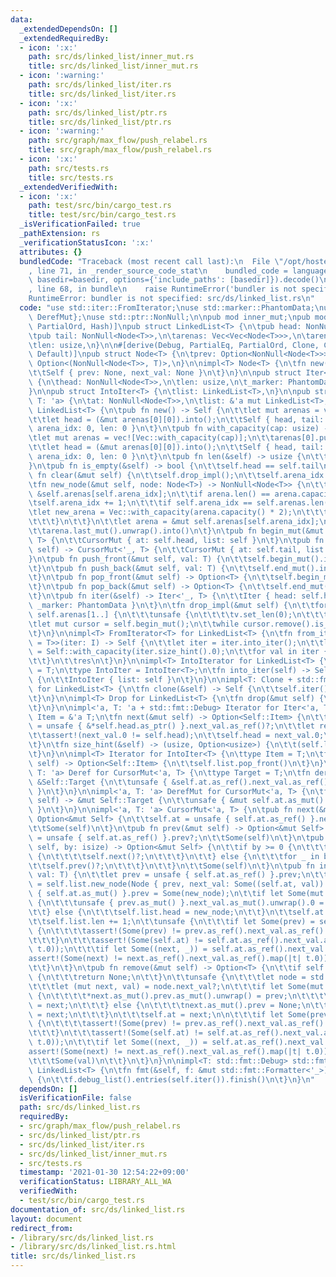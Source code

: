 ```yaml
---
data:
  _extendedDependsOn: []
  _extendedRequiredBy:
  - icon: ':x:'
    path: src/ds/linked_list/inner_mut.rs
    title: src/ds/linked_list/inner_mut.rs
  - icon: ':warning:'
    path: src/ds/linked_list/iter.rs
    title: src/ds/linked_list/iter.rs
  - icon: ':x:'
    path: src/ds/linked_list/ptr.rs
    title: src/ds/linked_list/ptr.rs
  - icon: ':warning:'
    path: src/graph/max_flow/push_relabel.rs
    title: src/graph/max_flow/push_relabel.rs
  - icon: ':x:'
    path: src/tests.rs
    title: src/tests.rs
  _extendedVerifiedWith:
  - icon: ':x:'
    path: test/src/bin/cargo_test.rs
    title: test/src/bin/cargo_test.rs
  _isVerificationFailed: true
  _pathExtension: rs
  _verificationStatusIcon: ':x:'
  attributes: {}
  bundledCode: "Traceback (most recent call last):\n  File \"/opt/hostedtoolcache/Python/3.9.1/x64/lib/python3.9/site-packages/onlinejudge_verify/documentation/build.py\"\
    , line 71, in _render_source_code_stat\n    bundled_code = language.bundle(stat.path,\
    \ basedir=basedir, options={'include_paths': [basedir]}).decode()\n  File \"/opt/hostedtoolcache/Python/3.9.1/x64/lib/python3.9/site-packages/onlinejudge_verify/languages/user_defined.py\"\
    , line 68, in bundle\n    raise RuntimeError('bundler is not specified: {}'.format(path.as_posix()))\n\
    RuntimeError: bundler is not specified: src/ds/linked_list.rs\n"
  code: "use std::iter::FromIterator;\nuse std::marker::PhantomData;\nuse std::ops::{Deref,\
    \ DerefMut};\nuse std::ptr::NonNull;\n\npub mod inner_mut;\npub mod ptr;\n\n#[derive(PartialEq,\
    \ PartialOrd, Hash)]\npub struct LinkedList<T> {\n\tpub head: NonNull<Node<T>>,\n\
    \tpub tail: NonNull<Node<T>>,\n\tarenas: Vec<Vec<Node<T>>>,\n\tarena_idx: usize,\n\
    \tlen: usize,\n}\n\n#[derive(Debug, PartialEq, PartialOrd, Clone, Copy, Hash,\
    \ Default)]\npub struct Node<T> {\n\tprev: Option<NonNull<Node<T>>>,\n\tnext_val:\
    \ Option<(NonNull<Node<T>>, T)>,\n}\n\nimpl<T> Node<T> {\n\tfn new() -> Self {\n\
    \t\tSelf { prev: None, next_val: None }\n\t}\n}\n\npub struct Iter<'a, T: 'a>\
    \ {\n\thead: NonNull<Node<T>>,\n\tlen: usize,\n\t_marker: PhantomData<&'a Node<T>>,\n\
    }\n\npub struct IntoIter<T> {\n\tlist: LinkedList<T>,\n}\n\npub struct CursorMut<'a,\
    \ T: 'a> {\n\tat: NonNull<Node<T>>,\n\tlist: &'a mut LinkedList<T>,\n}\n\nimpl<T>\
    \ LinkedList<T> {\n\tpub fn new() -> Self {\n\t\tlet mut arenas = vec![vec![Node::new()]];\n\
    \t\tlet head = (&mut arenas[0][0]).into();\n\t\tSelf { head, tail: head, arenas,\
    \ arena_idx: 0, len: 0 }\n\t}\n\tpub fn with_capacity(cap: usize) -> Self {\n\t\
    \tlet mut arenas = vec![Vec::with_capacity(cap)];\n\t\tarenas[0].push(Node::new());\n\
    \t\tlet head = (&mut arenas[0][0]).into();\n\t\tSelf { head, tail: head, arenas,\
    \ arena_idx: 0, len: 0 }\n\t}\n\tpub fn len(&self) -> usize {\n\t\tself.len\n\t\
    }\n\tpub fn is_empty(&self) -> bool {\n\t\tself.head == self.tail\n\t}\n\tpub\
    \ fn clear(&mut self) {\n\t\tself.drop_impl();\n\t\tself.arena_idx = 0;\n\t}\n\
    \tfn new_node(&mut self, node: Node<T>) -> NonNull<Node<T>> {\n\t\tlet arena =\
    \ &self.arenas[self.arena_idx];\n\t\tif arena.len() == arena.capacity() {\n\t\t\
    \tself.arena_idx += 1;\n\t\t\tif self.arena_idx == self.arenas.len() {\n\t\t\t\
    \tlet new_arena = Vec::with_capacity(arena.capacity() * 2);\n\t\t\t\tself.arenas.push(new_arena);\n\
    \t\t\t}\n\t\t}\n\t\tlet arena = &mut self.arenas[self.arena_idx];\n\t\tarena.push(node);\n\
    \t\tarena.last_mut().unwrap().into()\n\t}\n\tpub fn begin_mut(&mut self) -> CursorMut<'_,\
    \ T> {\n\t\tCursorMut { at: self.head, list: self }\n\t}\n\tpub fn end_mut(&mut\
    \ self) -> CursorMut<'_, T> {\n\t\tCursorMut { at: self.tail, list: self }\n\t\
    }\n\tpub fn push_front(&mut self, val: T) {\n\t\tself.begin_mut().insert(val)\n\
    \t}\n\tpub fn push_back(&mut self, val: T) {\n\t\tself.end_mut().insert(val)\n\
    \t}\n\tpub fn pop_front(&mut self) -> Option<T> {\n\t\tself.begin_mut().remove()\n\
    \t}\n\tpub fn pop_back(&mut self) -> Option<T> {\n\t\tself.end_mut().prev()?.remove()\n\
    \t}\n\tpub fn iter(&self) -> Iter<'_, T> {\n\t\tIter { head: self.head, len: self.len,\
    \ _marker: PhantomData }\n\t}\n\tfn drop_impl(&mut self) {\n\t\tfor v in &mut\
    \ self.arenas[1..] {\n\t\t\tunsafe {\n\t\t\t\tv.set_len(0);\n\t\t\t}\n\t\t}\n\t\
    \tlet mut cursor = self.begin_mut();\n\t\twhile cursor.remove().is_some() {}\n\
    \t}\n}\n\nimpl<T> FromIterator<T> for LinkedList<T> {\n\tfn from_iter<I: IntoIterator<Item\
    \ = T>>(iter: I) -> Self {\n\t\tlet iter = iter.into_iter();\n\t\tlet mut res\
    \ = Self::with_capacity(iter.size_hint().0);\n\t\tfor val in iter {\n\t\t\tres.end_mut().insert(val);\n\
    \t\t}\n\t\tres\n\t}\n}\n\nimpl<T> IntoIterator for LinkedList<T> {\n\ttype Item\
    \ = T;\n\ttype IntoIter = IntoIter<T>;\n\tfn into_iter(self) -> Self::IntoIter\
    \ {\n\t\tIntoIter { list: self }\n\t}\n}\n\nimpl<T: Clone + std::fmt::Debug> Clone\
    \ for LinkedList<T> {\n\tfn clone(&self) -> Self {\n\t\tself.iter().cloned().collect()\n\
    \t}\n}\n\nimpl<T> Drop for LinkedList<T> {\n\tfn drop(&mut self) {\n\t\tself.drop_impl();\n\
    \t}\n}\n\nimpl<'a, T: 'a + std::fmt::Debug> Iterator for Iter<'a, T> {\n\ttype\
    \ Item = &'a T;\n\tfn next(&mut self) -> Option<Self::Item> {\n\t\tlet next_val\
    \ = unsafe { &*self.head.as_ptr() }.next_val.as_ref()?;\n\t\tlet res = &next_val.1;\n\
    \t\tassert!(next_val.0 != self.head);\n\t\tself.head = next_val.0;\n\t\tSome(res)\n\
    \t}\n\tfn size_hint(&self) -> (usize, Option<usize>) {\n\t\t(self.len, Some(self.len))\n\
    \t}\n}\n\nimpl<T> Iterator for IntoIter<T> {\n\ttype Item = T;\n\tfn next(&mut\
    \ self) -> Option<Self::Item> {\n\t\tself.list.pop_front()\n\t}\n}\n\nimpl<'a,\
    \ T: 'a> Deref for CursorMut<'a, T> {\n\ttype Target = T;\n\tfn deref(&self) ->\
    \ &Self::Target {\n\t\tunsafe { &self.at.as_ref().next_val.as_ref().unwrap().1\
    \ }\n\t}\n}\n\nimpl<'a, T: 'a> DerefMut for CursorMut<'a, T> {\n\tfn deref_mut(&mut\
    \ self) -> &mut Self::Target {\n\t\tunsafe { &mut self.at.as_mut().next_val.as_mut().unwrap().1\
    \ }\n\t}\n}\n\nimpl<'a, T: 'a> CursorMut<'a, T> {\n\tpub fn next(&mut self) ->\
    \ Option<&mut Self> {\n\t\tself.at = unsafe { self.at.as_ref() }.next_val.as_ref()?.0;\n\
    \t\tSome(self)\n\t}\n\tpub fn prev(&mut self) -> Option<&mut Self> {\n\t\tself.at\
    \ = unsafe { self.at.as_ref() }.prev?;\n\t\tSome(self)\n\t}\n\tpub fn advance(&mut\
    \ self, by: isize) -> Option<&mut Self> {\n\t\tif by >= 0 {\n\t\t\tfor _ in 0..by\
    \ {\n\t\t\t\tself.next()?;\n\t\t\t}\n\t\t} else {\n\t\t\tfor _ in by..0 {\n\t\t\
    \t\tself.prev()?;\n\t\t\t}\n\t\t}\n\t\tSome(self)\n\t}\n\tpub fn insert(&mut self,\
    \ val: T) {\n\t\tlet prev = unsafe { self.at.as_ref() }.prev;\n\t\tlet new_node\
    \ = self.list.new_node(Node { prev, next_val: Some((self.at, val)) });\n\t\tunsafe\
    \ { self.at.as_mut() }.prev = Some(new_node);\n\t\tif let Some(mut prev) = prev\
    \ {\n\t\t\tunsafe { prev.as_mut() }.next_val.as_mut().unwrap().0 = new_node;\n\
    \t\t} else {\n\t\t\tself.list.head = new_node;\n\t\t}\n\t\tself.at = new_node;\n\
    \t\tself.list.len += 1;\n\t\tunsafe {\n\t\t\tif let Some(prev) = self.at.as_ref().prev\
    \ {\n\t\t\t\tassert!(Some(prev) != prev.as_ref().next_val.as_ref().map(|t| t.0));\n\
    \t\t\t}\n\t\t\tassert!(Some(self.at) != self.at.as_ref().next_val.as_ref().map(|t|\
    \ t.0));\n\t\t\tif let Some((next, _)) = self.at.as_ref().next_val {\n\t\t\t\t\
    assert!(Some(next) != next.as_ref().next_val.as_ref().map(|t| t.0));\n\t\t\t}\n\
    \t\t}\n\t}\n\tpub fn remove(&mut self) -> Option<T> {\n\t\tif self.at == self.list.tail\
    \ {\n\t\t\treturn None;\n\t\t}\n\t\tunsafe {\n\t\t\tlet node = std::ptr::read(self.at.as_ptr());\n\
    \t\t\tlet (mut next, val) = node.next_val?;\n\t\t\tif let Some(mut prev) = node.prev\
    \ {\n\t\t\t\t*next.as_mut().prev.as_mut().unwrap() = prev;\n\t\t\t\tprev.as_mut().next_val.as_mut().unwrap().0\
    \ = next;\n\t\t\t} else {\n\t\t\t\tnext.as_mut().prev = None;\n\t\t\t\tself.list.head\
    \ = next;\n\t\t\t}\n\t\t\tself.at = next;\n\n\t\t\tif let Some(prev) = self.at.as_ref().prev\
    \ {\n\t\t\t\tassert!(Some(prev) != prev.as_ref().next_val.as_ref().map(|t| t.0));\n\
    \t\t\t}\n\t\t\tassert!(Some(self.at) != self.at.as_ref().next_val.as_ref().map(|t|\
    \ t.0));\n\t\t\tif let Some((next, _)) = self.at.as_ref().next_val {\n\t\t\t\t\
    assert!(Some(next) != next.as_ref().next_val.as_ref().map(|t| t.0));\n\t\t\t}\n\
    \t\t\tSome(val)\n\t\t}\n\t}\n}\n\nimpl<T: std::fmt::Debug> std::fmt::Debug for\
    \ LinkedList<T> {\n\tfn fmt(&self, f: &mut std::fmt::Formatter<'_>) -> std::fmt::Result\
    \ {\n\t\tf.debug_list().entries(self.iter()).finish()\n\t}\n}\n"
  dependsOn: []
  isVerificationFile: false
  path: src/ds/linked_list.rs
  requiredBy:
  - src/graph/max_flow/push_relabel.rs
  - src/ds/linked_list/ptr.rs
  - src/ds/linked_list/iter.rs
  - src/ds/linked_list/inner_mut.rs
  - src/tests.rs
  timestamp: '2021-01-30 12:54:22+09:00'
  verificationStatus: LIBRARY_ALL_WA
  verifiedWith:
  - test/src/bin/cargo_test.rs
documentation_of: src/ds/linked_list.rs
layout: document
redirect_from:
- /library/src/ds/linked_list.rs
- /library/src/ds/linked_list.rs.html
title: src/ds/linked_list.rs
---
```


